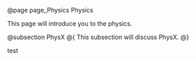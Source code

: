 @page page_Physics Physics

This page will introduce you to the physics.
    
@subsection PhysX
@{
    This subsection will discuss PhysX.
@}
    
test


